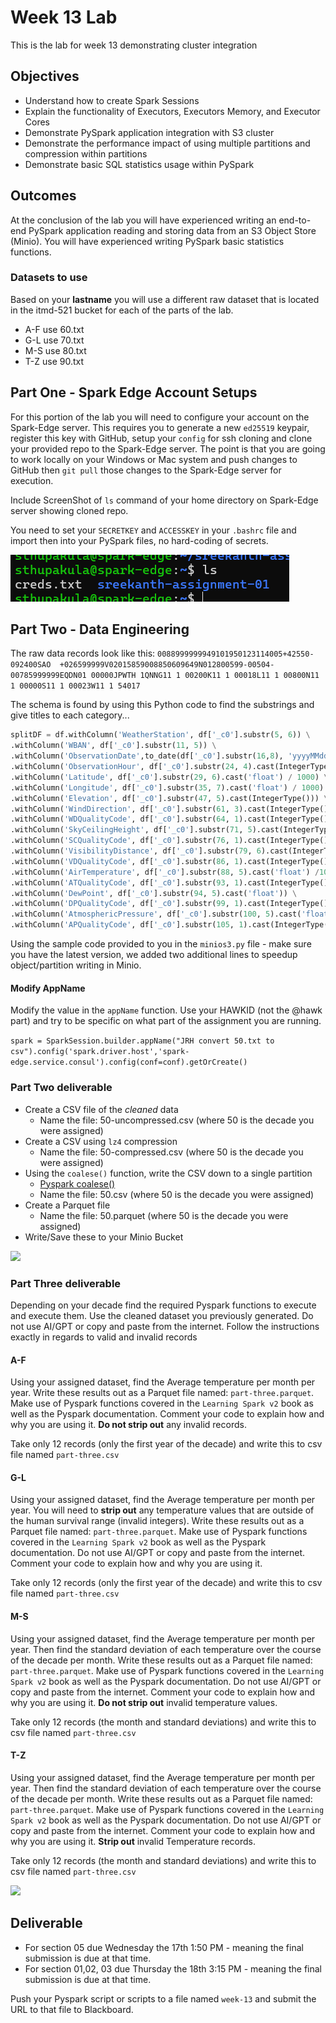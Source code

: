 # Week 13 Lab

This is the lab for week 13 demonstrating cluster integration

## Objectives

* Understand how to create Spark Sessions
* Explain the functionality of Executors, Executors Memory, and Executor Cores
* Demonstrate PySpark application integration with S3 cluster
* Demonstrate the performance impact of using multiple partitions and compression within partitions
* Demonstrate basic SQL statistics usage within PySpark

## Outcomes

At the conclusion of the lab you will have experienced writing an end-to-end PySpark application reading and storing data from an S3 Object Store (Minio). You will have experienced writing PySpark basic statistics functions.

### Datasets to use

Based on your **lastname** you will use a different raw dataset that is located in the itmd-521 bucket for each of the parts of the lab.

* A-F use 60.txt
* G-L use 70.txt
* M-S use 80.txt
* T-Z use 90.txt

## Part One - Spark Edge Account Setups

For this portion of the lab you will need to configure your account on the Spark-Edge server. This requires you to generate a new `ed25519` keypair, register this key with GitHub, setup your `config` for ssh cloning and clone your provided repo to the Spark-Edge server. The point is that you are going to work locally on your Windows or Mac system and push changes to GitHub then `git pull` those changes to the Spark-Edge server for execution.

Include ScreenShot of `ls` command of your home directory on Spark-Edge server showing cloned repo.

You need to set your `SECRETKEY` and `ACCESSKEY` in your `.bashrc` file and import then into your PySpark files, no hard-coding of secrets.

![](./images/git_clone.png)

## Part Two - Data Engineering 

The raw data records look like this:
`0088999999949101950123114005+42550-092400SAO  +026599999V02015859008850609649N012800599-00504-00785999999EQDN01 00000JPWTH 1QNNG11 1 00200K11 1 00018L11 1 00800N11 1 00000S11 1 00023W11 1 54017`

The schema is found by using this Python code to find the substrings and give titles to each category...

```python
splitDF = df.withColumn('WeatherStation', df['_c0'].substr(5, 6)) \
.withColumn('WBAN', df['_c0'].substr(11, 5)) \
.withColumn('ObservationDate',to_date(df['_c0'].substr(16,8), 'yyyyMMdd')) \
.withColumn('ObservationHour', df['_c0'].substr(24, 4).cast(IntegerType())) \
.withColumn('Latitude', df['_c0'].substr(29, 6).cast('float') / 1000) \
.withColumn('Longitude', df['_c0'].substr(35, 7).cast('float') / 1000) \
.withColumn('Elevation', df['_c0'].substr(47, 5).cast(IntegerType())) \
.withColumn('WindDirection', df['_c0'].substr(61, 3).cast(IntegerType())) \
.withColumn('WDQualityCode', df['_c0'].substr(64, 1).cast(IntegerType())) \
.withColumn('SkyCeilingHeight', df['_c0'].substr(71, 5).cast(IntegerType())) \
.withColumn('SCQualityCode', df['_c0'].substr(76, 1).cast(IntegerType())) \
.withColumn('VisibilityDistance', df['_c0'].substr(79, 6).cast(IntegerType())) \
.withColumn('VDQualityCode', df['_c0'].substr(86, 1).cast(IntegerType())) \
.withColumn('AirTemperature', df['_c0'].substr(88, 5).cast('float') /10) \
.withColumn('ATQualityCode', df['_c0'].substr(93, 1).cast(IntegerType())) \
.withColumn('DewPoint', df['_c0'].substr(94, 5).cast('float')) \
.withColumn('DPQualityCode', df['_c0'].substr(99, 1).cast(IntegerType())) \
.withColumn('AtmosphericPressure', df['_c0'].substr(100, 5).cast('float')/ 10) \
.withColumn('APQualityCode', df['_c0'].substr(105, 1).cast(IntegerType())).drop('_c0')
```

Using the sample code provided to you in the `minios3.py` file - make sure you have the latest version, we added two additional lines to speedup object/partition writing in Minio.

#### Modify AppName

Modify the value in the `appName` function. Use your HAWKID (not the @hawk part) and try to be specific on what part of the assignment you are running.

```spark = SparkSession.builder.appName("JRH convert 50.txt to csv").config('spark.driver.host','spark-edge.service.consul').config(conf=conf).getOrCreate()```

### Part Two deliverable

* Create a CSV file of the *cleaned* data
  * Name the file: 50-uncompressed.csv (where 50 is the decade you were assigned)
* Create a CSV using `lz4` compression
  * Name the file: 50-compressed.csv (where 50 is the decade you were assigned)
* Using the `coalese()` function, write the CSV down to a single partition
  * [Pyspark coalese()](https://spark.apache.org/docs/latest/api/python/reference/pyspark.sql/api/pyspark.sql.functions.coalesce.html "website for pyspark coalese function")
  * Name the file: 50.csv (where 50 is the decade you were assigned)
* Create a Parquet file
  * Name the file: 50.parquet (where 50 is the decade you were assigned)
* Write/Save these to your Minio Bucket

![](./images/part_2.png)

### Part Three deliverable

Depending on your decade find the required Pyspark functions to execute and execute them. Use the cleaned dataset you previously generated. Do not use AI/GPT or copy and paste from the internet. Follow the instructions exactly in regards to valid and invalid records

#### A-F

Using your assigned dataset, find the Average temperature per month per year. Write these results out as a Parquet file named: `part-three.parquet`. Make use of Pyspark functions covered in the `Learning Spark v2` book as well as the Pyspark documentation.  Comment your code to explain how and why you are using it. **Do not strip out** any invalid records.

Take only 12 records (only the first year of the decade) and write this to csv file named `part-three.csv`

#### G-L

Using your assigned dataset, find the Average temperature per month per year. You will need to **strip out** any temperature values that are outside of the human survival range (invalid integers). Write these results out as a Parquet file named: `part-three.parquet`. Make use of Pyspark functions covered in the `Learning Spark v2` book as well as the Pyspark documentation. Do not use AI/GPT or copy and paste from the internet. Comment your code to explain how and why you are using it.

Take only 12 records (only the first year of the decade) and write this to csv file named `part-three.csv`

#### M-S

Using your assigned dataset, find the Average temperature per month per year. Then find the standard deviation of each temperature over the course of the decade per month. Write these results out as a Parquet file named: `part-three.parquet`. Make use of Pyspark functions covered in the `Learning Spark v2` book as well as the Pyspark documentation. Do not use AI/GPT or copy and paste from the internet. Comment your code to explain how and why you are using it. **Do not strip out** invalid temperature values.

Take only 12 records (the month and standard deviations) and write this to csv file named `part-three.csv`

#### T-Z

Using your assigned dataset, find the Average temperature per month per year. Then find the standard deviation of each temperature over the course of the decade per month. Write these results out as a Parquet file named: `part-three.parquet`. Make use of Pyspark functions covered in the `Learning Spark v2` book as well as the Pyspark documentation. Do not use AI/GPT or copy and paste from the internet. Comment your code to explain how and why you are using it. **Strip out** invalid Temperature records. 

Take only 12 records (the month and standard deviations) and write this to csv file named `part-three.csv`

![](./images/p3.png)

## Deliverable

* For section 05 due Wednesday the 17th 1:50 PM - meaning the final submission is due at that time.
* For section 01,02, 03 due Thursday the 18th 3:15 PM - meaning the final submission is due at that time.

Push your Pyspark script or scripts to a file named `week-13` and submit the URL to that file to Blackboard.
